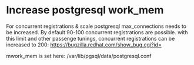 # Increase postgresql work_mem

For concurrent registrations & scale postgresql max_connections needs to be increased. By default 90-100 concurrent registrations are possible. with this limit and other passenge tunings, concurrent registrations can be increased to 200: https://bugzilla.redhat.com/show_bug.cgi?id=

mwork_mem is set here: /var/lib/pgsql/data/postgresql.conf
